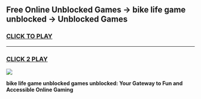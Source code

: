 
## Free Online Unblocked Games → bike life game unblocked → Unblocked Games
<h3>
<a href="https://premium.freeplayer.one?title=bike_life_game_unblocked&ref=21F">CLICK TO PLAY</a></h3>
<hr>

<h3>
<a href="https://premium.freeplayer.one?title=bike_life_game_unblocked&ref=21F">CLICK 2 PLAY</a>
  
</h3>

<a href="https://premium.freeplayer.one?title=bike_life_game_unblocked&ref=21F/"><img src="https://clearcache.store/games.png"></a>


**bike life game unblocked games unblocked: Your Gateway to Fun and Accessible Online Gaming**
